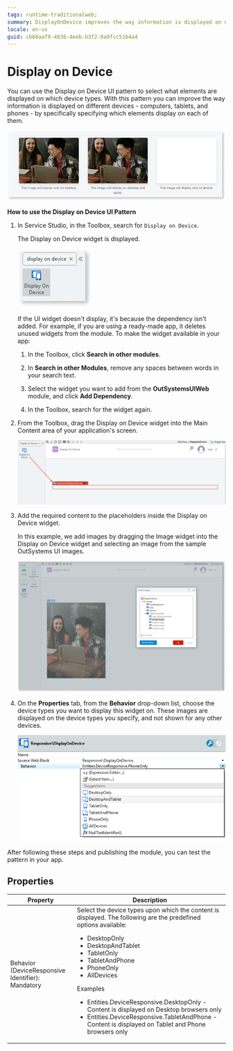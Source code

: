 ```yaml
---
tags: runtime-traditionalweb; 
summary: DisplayOnDevice improves the way information is displayed on different devices.
locale: en-us
guid: cb68aaf9-4836-4eeb-b3f2-0a9fcc5164a4
---
```


# Display on Device

You can use the Display on Device UI pattern to select what elements are displayed on which device types. With this pattern you can improve the way information is displayed on different devices - computers, tablets, and phones - by specifically specifying which elements display on each of them.

![](<images/displayondevice-1.png>)

**How to use the Display on Device UI Pattern**

1. In Service Studio, in the Toolbox, search for `Display on Device`.

    The Display on Device widget is displayed.

    ![](<images/displayondevice-2-ss.png>)

    If the UI widget doesn't display, it's because the dependency isn't added. For example, if you are using a ready-made app, it deletes unused widgets from the module. To make the widget available in your app:

    1. In the Toolbox, click **Search in other modules**.

    1. In **Search in other Modules**, remove any spaces between words in your search text.
    
    1. Select the widget you want to add from the **OutSystemsUIWeb** module, and click **Add Dependency**. 
    
    1. In the Toolbox, search for the widget again.

1. From the Toolbox, drag the Display on Device widget into the Main Content area of your application's screen.

    ![](<images/displayondevice-3-ss.png>)

1. Add the required content to the placeholders inside the Display on Device widget.

    In this example, we add images by dragging the Image widget into the Display on Device widget and selecting an image from the sample OutSystems UI images.

    ![](<images/displayondevice-4-ss.png>)

1. On the **Properties** tab, from the **Behavior** drop-down list, choose the device types you want to display this widget on. These images are displayed on the device types you specify, and not shown for any other devices.

    ![](<images/displayondevice-5-ss.png>)

After following these steps and publishing the module, you can test the pattern in your app.

## Properties

| **Property** |  **Description** |
|---|---|
| Behavior (DeviceResponsive Identifier): Mandatory | Select the device types upon which the content is displayed. The following are the predefined options available: <p><ul><li>DesktopOnly</li><li>DesktopAndTablet</li><li>TabletOnly</li><li>TabletAndPhone</li><li>PhoneOnly</li><li>AllDevices</li></ul></p><p>Examples<ul><li>Entities.DeviceResponsive.DesktopOnly - Content is displayed on Desktop browsers only</li><li>Entities.DeviceResponsive.TabletAndPhone - Content is displayed on Tablet and Phone browsers only</li></ul></p> |
